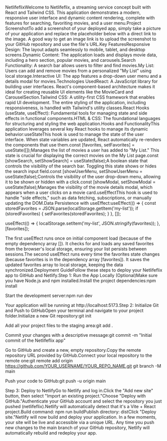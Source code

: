 NetlifeflixWelcome to Netlifeflix, a streaming service concept built with React and Tailwind CSS. This application demonstrates a modern, responsive user interface and dynamic content rendering, complete with features for searching, favoriting movies, and a user menu.Project ScreenshotTo add a screenshot of your deployed app, simply take a picture of your application and replace the placeholder below with a direct link to the image. A good way to get an image link is to upload the screenshot to your GitHub repository and use the file's URL.Key FeaturesResponsive Design: The layout adapts seamlessly to mobile, tablet, and desktop screens.Dynamic Content: The application loads and displays movie data, including a hero section, popular movies, and carousels.Search Functionality: A search bar allows users to filter and find movies.My List: Users can add and remove movies from a personalized "My List" using local storage.Interactive UI: The app features a drop-down user menu and a details modal for movies.Technologies UsedReact: A JavaScript library for building user interfaces. React's component-based architecture makes it ideal for creating reusable UI elements like the MovieCard and CarouselSection.Tailwind CSS: A utility-first CSS framework that enables rapid UI development. The entire styling of the application, including responsiveness, is handled with Tailwind's utility classes.React Hooks (useState, useEffect): Fundamental tools for managing state and side effects in functional components.HTML &  CSS: The foundational languages for structuring and styling the web application.Hooks and FunctionalityThis application leverages several key React hooks to manage its dynamic behavior:useStateThis hook is used to manage the state of the user interface. When state variables are updated, React automatically re-renders the components that use them.const [favorites, setFavorites] = useState([]);Manages the list of movies a user has added to "My List." This state is crucial for displaying the correct movies on the My List page.const [showSearch, setShowSearch] = useState(false);A boolean state that controls the visibility of the search bar. Toggling this state shows or hides the search input field.const [showUserMenu, setShowUserMenu = useState(false);Controls the visibility of the user drop-down menu, allowing it to be shown or hidden with a click.const [showModal, setShowModal = useState(false);Manages the visibility of the movie details modal, which appears when a user clicks on a movie card.useEffectThis hook is used to handle "side effects," such as data fetching, subscriptions, or manually updating the DOM.Data Persistence with useEffect:useEffect(() => {
  const storedFavorites = JSON.parse(localStorage.getItem('my-list'));
  if (storedFavorites) {
    setFavorites(storedFavorites);
  }
}, []);

useEffect(() => {
  localStorage.setItem('my-list', JSON.stringify(favorites));
}, [favorites]);

The first useEffect runs once on initial component load (because of the empty dependency array []). It checks for and loads any saved favorites from the browser's local storage, ensuring your list persists between sessions.The second useEffect runs every time the favorites state changes (because favorites is in the dependency array [favorites]). It saves the updated favorites array to local storage, keeping the data synchronized.Deployment GuideFollow these steps to deploy your Netlifeflix app to GitHub and Netlify.Step 1: Run the App Locally (Optional)Make sure you have Node.js and npm installed.Install the project dependencies:npm install

Start the development server:npm run dev

Your application will be running at http://localhost:5173.Step 2: Initialize Git and Push to GitHubOpen your terminal and navigate to your project folder.Initialize a new Git repository:git init

Add all your project files to the staging area:git add .

Commit your changes with a descriptive message:git commit -m "Initial commit of the Netlifeflix app"

Go to GitHub and create a new, empty repository.Copy the remote repository URL provided by GitHub.Connect your local repository to the remote one:git remote add origin https://github.com/YOUR_USERNAME/YOUR_REPO_NAME.git
git branch -M main

Push your code to GitHub:git push -u origin main

Step 3: Deploy to NetlifyGo to Netlify and log in.Click the "Add new site" button, then select "Import an existing project."Choose "Deploy with GitHub."Authenticate your GitHub account and select the repository you just pushed (netlifeflix).Netlify will automatically detect that it's a Vite + React project.Build command: npm run buildPublish directory: distClick "Deploy site."Netlify will now build and deploy your application. In a few moments, your site will be live and accessible via a unique URL. Any time you push new changes to the main branch of your GitHub repository, Netlify will automatically rebuild and redeploy your app.